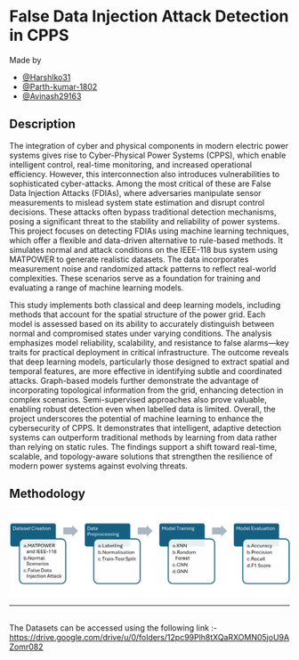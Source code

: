 # False Data Injection Attack Detection in CPPS

Made by
- [@Harshlko31](https://github.com/Harshlko31)
- [@Parth-kumar-1802](https://github.com/Parth-kumar-1802)
- [@Avinash29163](https://github.com/Avinash29163)


## Description 

The integration of cyber and physical components in modern electric power systems gives rise to Cyber-Physical
Power Systems (CPPS), which enable intelligent control, real-time monitoring, and increased operational
efficiency. However, this interconnection also introduces vulnerabilities to sophisticated cyber-attacks. Among
the most critical of these are False Data Injection Attacks (FDIAs), where adversaries manipulate sensor
measurements to mislead system state estimation and disrupt control decisions. These attacks often bypass
traditional detection mechanisms, posing a significant threat to the stability and reliability of power systems.
This project focuses on detecting FDIAs using machine learning techniques, which offer a flexible and data-driven
alternative to rule-based methods. It simulates normal and attack conditions on the IEEE-118 bus system using
MATPOWER to generate realistic datasets. The data incorporates measurement noise and randomized attack
patterns to reflect real-world complexities. These scenarios serve as a foundation for training and evaluating a
range of machine learning models.

This study implements both classical and deep learning models, including methods that account for the spatial
structure of the power grid. Each model is assessed based on its ability to accurately distinguish between normal
and compromised states under varying conditions. The analysis emphasizes model reliability, scalability, and
resistance to false alarms—key traits for practical deployment in critical infrastructure.
The outcome reveals that deep learning models, particularly those designed to extract spatial and temporal
features, are more effective in identifying subtle and coordinated attacks. Graph-based models further demonstrate
the advantage of incorporating topological information from the grid, enhancing detection in complex scenarios.
Semi-supervised approaches also prove valuable, enabling robust detection even when labelled data is limited.
Overall, the project underscores the potential of machine learning to enhance the cybersecurity of CPPS. It
demonstrates that intelligent, adaptive detection systems can outperform traditional methods by learning from
data rather than relying on static rules. The findings support a shift toward real-time, scalable, and topology-aware
solutions that strengthen the resilience of modern power systems against evolving threats.



## Methodology

![Flow Chart](/assets/flowchart.png)


<!-- 
The repository holds the code and data for the project work "False Data Injection Attack Detection on Cyber Physical Power System using Machine Learning Methods" done under the guidance of Professor Kalyan Chatterjee in the Department of Electrical Engineering In IIT(ISM) Dhanbad.
<br>Following is the description of the files in the repository:-</br>
<br>Admittance Matrix:- CSV File holding the information about a standard IEEE 118 bus system. </br>
<br>FDIA_Detection_Using_Semi_Supervised:- Code for Semi-Supervised Learning Algorithms for FDIA detection.</br>
<br>FDIA_Detection_Using_CNN:- Code for a convolutional Neural Network to detect FDIA.</br>
<br>FDIA_Detection_Using_GNN:- Code for a data handling and design of a Graph Neural Network for FDIA detection.</br> -->

<hr>

<br> The Datasets can be accessed using the following link :- https://drive.google.com/drive/u/0/folders/12pc99Plh8tXQaRXOMN05joU9AZomr082 </br>
